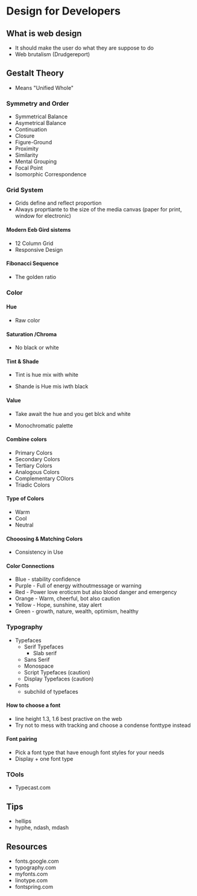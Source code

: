# Design for Developers

## What is web design

* It should make the user do what they are suppose to do
* Web brutalism (Drudgereport) 


## Gestalt Theory

* Means "Unified Whole"

### Symmetry and Order

* Symmetrical Balance
* Asymetrical Balance
* Continuation
* Closure
* Figure-Ground
* Proximity
* Similarity
* Mental Grouping
* Focal Point
* Isomorphic Correspondence

### Grid System

* Grids define and reflect proportion
* Always proprtiante to the size of the media canvas (paper for print, window for electronic)

#### Modern Eeb Gird sistems

* 12 Column Grid
* Responsive Design

#### Fibonacci Sequence

* The golden ratio

### Color

#### Hue

* Raw color

#### Saturation /Chroma

* No black or white

#### Tint & Shade

* Tint is hue mix with white

* Shande is Hue mis iwth black

#### Value 

* Take await the hue and you get blck and white

* Monochromatic palette

#### Combine colors

* Primary Colors
* Secondary Colors
* Tertiary Colors
* Analogous Colors
* Complementary COlors
* Triadic Colors

#### Type of Colors

* Warm 
* Cool
* Neutral

#### Chooosing & Matching Colors

* Consistency in Use

#### Color Connections

* Blue - stability confidence
* Purple - Full of energy withoutmessage or warning
* Red - Power love eroticsm but also blood danger and emergency
* Orange - Warm, cheerful, bot also caution
* Yellow - Hope, sunshine, stay alert
* Green - growth, nature, wealth, optimism, healthy


### Typography

* Typefaces
	* Serif Typefaces
		* Slab serif
	* Sans Serif
	* Monospace
	* Script Typefaces (caution)
	* Display Typefaces (caution)
* Fonts
	* subchild of typefaces 

#### How to choose a font

* line height 1.3, 1.6 best practive on the web
* Try not to mess with tracking and choose a condense fonttype instead

#### Font pairing
* Pick a font type that have enough font styles for your needs
* Display + one font type

### TOols

* Typecast.com

## Tips
* hellips
* hyphe, ndash, mdash


## Resources

* fonts.google.com
* typography.com
* myfonts.com
* linotype.com
* fontspring.com

